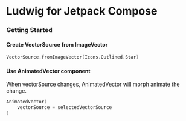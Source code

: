 # Ludwig for Jetpack Compose

### Getting Started
#### Create VectorSource from ImageVector
```kotlin
VectorSource.fromImageVector(Icons.Outlined.Star)
```
#### Use AnimatedVector component
When vectorSource changes, AnimatedVector will morph animate the change.
```kotlin
AnimatedVector(
    vectorSource = selectedVectorSource
)
